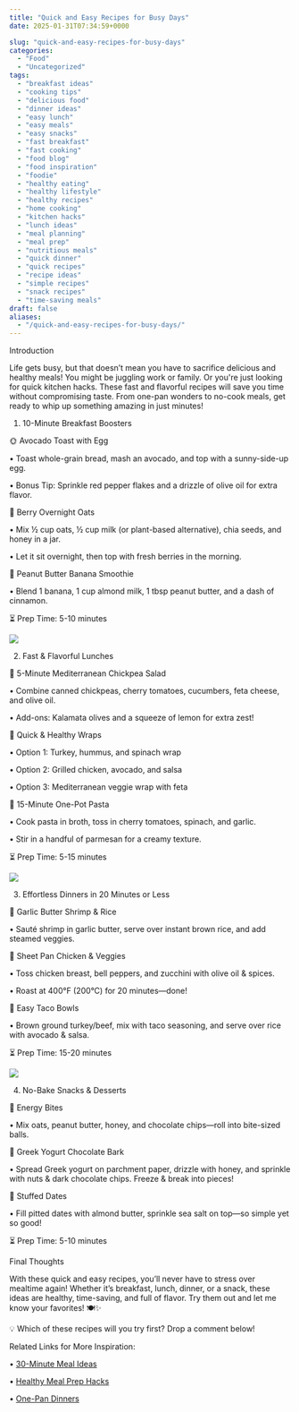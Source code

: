 ```yaml
---
title: "Quick and Easy Recipes for Busy Days"
date: 2025-01-31T07:34:59+0000

slug: "quick-and-easy-recipes-for-busy-days"
categories:
  - "Food"
  - "Uncategorized"
tags:
  - "breakfast ideas"
  - "cooking tips"
  - "delicious food"
  - "dinner ideas"
  - "easy lunch"
  - "easy meals"
  - "easy snacks"
  - "fast breakfast"
  - "fast cooking"
  - "food blog"
  - "food inspiration"
  - "foodie"
  - "healthy eating"
  - "healthy lifestyle"
  - "healthy recipes"
  - "home cooking"
  - "kitchen hacks"
  - "lunch ideas"
  - "meal planning"
  - "meal prep"
  - "nutritious meals"
  - "quick dinner"
  - "quick recipes"
  - "recipe ideas"
  - "simple recipes"
  - "snack recipes"
  - "time-saving meals"
draft: false
aliases:
  - "/quick-and-easy-recipes-for-busy-days/"
---
```

Introduction

Life gets busy, but that doesn’t mean you have to sacrifice delicious and healthy meals! You might be juggling work or family. Or you're just looking for quick kitchen hacks. These fast and flavorful recipes will save you time without compromising taste. From one-pan wonders to no-cook meals, get ready to whip up something amazing in just minutes!

1. 10-Minute Breakfast Boosters

🌞 Avocado Toast with Egg

• Toast whole-grain bread, mash an avocado, and top with a sunny-side-up egg.

• Bonus Tip: Sprinkle red pepper flakes and a drizzle of olive oil for extra flavor.

🥣 Berry Overnight Oats

• Mix ½ cup oats, ½ cup milk (or plant-based alternative), chia seeds, and honey in a jar.

• Let it sit overnight, then top with fresh berries in the morning.

🍌 Peanut Butter Banana Smoothie

• Blend 1 banana, 1 cup almond milk, 1 tbsp peanut butter, and a dash of cinnamon.

⏳ Prep Time: 5-10 minutes

![](/DALL·E-2025-01-31-09.25.28-A-delicious-and-healthy-snack-spread-featuring-a-mix-of-quick-easy-and-nutritious-options_-a-bowl-of-mixed-nuts-fruit-slices-yogurt-with-granola-.webp)

2. Fast & Flavorful Lunches

🥗 5-Minute Mediterranean Chickpea Salad

• Combine canned chickpeas, cherry tomatoes, cucumbers, feta cheese, and olive oil.

• Add-ons: Kalamata olives and a squeeze of lemon for extra zest!

🌮 Quick & Healthy Wraps

• Option 1: Turkey, hummus, and spinach wrap

• Option 2: Grilled chicken, avocado, and salsa

• Option 3: Mediterranean veggie wrap with feta

🍲 15-Minute One-Pot Pasta

• Cook pasta in broth, toss in cherry tomatoes, spinach, and garlic.

• Stir in a handful of parmesan for a creamy texture.

⏳ Prep Time: 5-15 minutes

![](/DALL·E-2025-01-31-09.25.50-A-vibrant-lunch-scene-featuring-a-healthy-and-quick-meal_-grilled-chicken-salad-with-fresh-greens-cherry-tomatoes-and-a-light-vinaigrette.-The-setti.webp)

3. Effortless Dinners in 20 Minutes or Less

🍛 Garlic Butter Shrimp & Rice

• Sauté shrimp in garlic butter, serve over instant brown rice, and add steamed veggies.

🥦 Sheet Pan Chicken & Veggies

• Toss chicken breast, bell peppers, and zucchini with olive oil & spices.

• Roast at 400°F (200°C) for 20 minutes—done!

🥑 Easy Taco Bowls

• Brown ground turkey/beef, mix with taco seasoning, and serve over rice with avocado & salsa.

⏳ Prep Time: 15-20 minutes

![](/DALL·E-2025-01-31-09.26.03-A-cozy-dinner-setting-with-a-warm-and-inviting-atmosphere.-A-delicious-quick-and-healthy-dinner-meal-is-served_-grilled-salmon-with-roasted-vegetabl.webp)

4. No-Bake Snacks & Desserts

🍪 Energy Bites

• Mix oats, peanut butter, honey, and chocolate chips—roll into bite-sized balls.

🍫 Greek Yogurt Chocolate Bark

• Spread Greek yogurt on parchment paper, drizzle with honey, and sprinkle with nuts & dark chocolate chips. Freeze & break into pieces!

🍓 Stuffed Dates

• Fill pitted dates with almond butter, sprinkle sea salt on top—so simple yet so good!

⏳ Prep Time: 5-10 minutes

Final Thoughts

With these quick and easy recipes, you’ll never have to stress over mealtime again! Whether it’s breakfast, lunch, dinner, or a snack, these ideas are healthy, time-saving, and full of flavor. Try them out and let me know your favorites! 🍽✨

💡 Which of these recipes will you try first? Drop a comment below!

Related Links for More Inspiration:

• [30-Minute Meal Ideas](https://www.allrecipes.com/recipes/1947/everyday-cooking/quick-and-easy/)

• [Healthy Meal Prep Hacks](https://www.eatingwell.com/gallery/7824685/healthy-meal-prep-ideas/)

• [One-Pan Dinners](https://www.delish.com/cooking/g2019/one-pan-meals/)